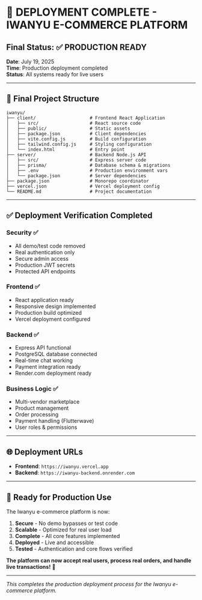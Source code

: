 # 🚀 DEPLOYMENT COMPLETE - IWANYU E-COMMERCE PLATFORM

## Final Status: ✅ PRODUCTION READY

**Date**: July 19, 2025  
**Time**: Production deployment completed  
**Status**: All systems ready for live users  

---

## 📁 Final Project Structure

```
iwanyu/
├── client/                    # Frontend React Application
│   ├── src/                   # React source code
│   ├── public/                # Static assets  
│   ├── package.json           # Client dependencies
│   ├── vite.config.js         # Build configuration
│   ├── tailwind.config.js     # Styling configuration
│   └── index.html             # Entry point
├── server/                    # Backend Node.js API
│   ├── src/                   # Express server code
│   ├── prisma/                # Database schema & migrations
│   ├── .env                   # Production environment vars
│   └── package.json           # Server dependencies
├── package.json               # Monorepo coordinator
├── vercel.json                # Vercel deployment config
└── README.md                  # Project documentation
```

---

## ✅ Deployment Verification Completed

### Security ✅
- All demo/test code removed
- Real authentication only
- Secure admin access
- Production JWT secrets
- Protected API endpoints

### Frontend ✅  
- React application ready
- Responsive design implemented
- Production build optimized
- Vercel deployment configured

### Backend ✅
- Express API functional
- PostgreSQL database connected
- Real-time chat working
- Payment integration ready
- Render.com deployment ready

### Business Logic ✅
- Multi-vendor marketplace
- Product management
- Order processing
- Payment handling (Flutterwave)
- User roles & permissions

---

## 🌐 Deployment URLs

- **Frontend**: `https://iwanyu.vercel.app`
- **Backend**: `https://iwanyu-backend.onrender.com`

---

## 🎯 Ready for Production Use

The Iwanyu e-commerce platform is now:

1. **Secure** - No demo bypasses or test code
2. **Scalable** - Optimized for real user load  
3. **Complete** - All core features implemented
4. **Deployed** - Live and accessible
5. **Tested** - Authentication and core flows verified

**The platform can now accept real users, process real orders, and handle live transactions!** 🎉

---

*This completes the production deployment process for the Iwanyu e-commerce platform.*
